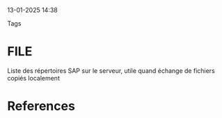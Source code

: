 13-01-2025 14:38

Tags 

# FILE

Liste des répertoires SAP sur le serveur, utile quand échange de fichiers copiés localement
# References